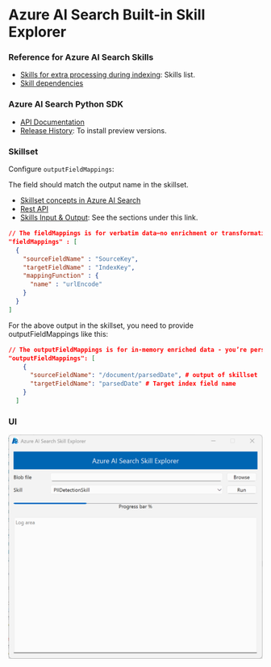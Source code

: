 # Azure AI Search Built-in Skill Explorer

### Reference for Azure AI Search Skills

- [Skills for extra processing during indexing](https://learn.microsoft.com/en-us/azure/search/cognitive-search-predefined-skills): Skills list.
- [Skill dependencies](https://learn.microsoft.com/en-us/azure/search/cognitive-search-working-with-skillsets#skill-dependencies)

### Azure AI Search Python SDK

- [API Documentation](https://learn.microsoft.com/en-us/python/api/overview/azure/search-documents-readme?view=azure-python)
- [Release History](https://github.com/Azure/azure-sdk-for-python/blob/main/sdk/search/azure-search-documents/CHANGELOG.md): To install preview versions.

### Skillset

Configure `outputFieldMappings`:

The field should match the output name in the skillset.

- [Skillset concepts in Azure AI Search](https://learn.microsoft.com/en-us/azure/search/cognitive-search-working-with-skillsets)
- [Rest API](https://learn.microsoft.com/en-us/rest/api/searchservice/skillsets)
- [Skills Input & Output](https://learn.microsoft.com/en-us/azure/search/cognitive-search-predefined-skills): See the sections under this link.

```json
// The fieldMappings is for verbatim data—no enrichment or transformation involved. Basic indexing. Rename or retype fields.
"fieldMappings" : [
  {
    "sourceFieldName" : "SourceKey",
    "targetFieldName" : "IndexKey",
    "mappingFunction" : {
      "name" : "urlEncode"
    }
  }
]
```

For the above output in the skillset, you need to provide outputFieldMappings like this:

```json
// The outputFieldMappings is for in-memory enriched data - you’re persisting the results of AI processing. Skillsets / AI enrichment.
"outputFieldMappings": [
    {
      "sourceFieldName": "/document/parsedDate", # output of skillset
      "targetFieldName": "parsedDate" # Target index field name
    }
  ]
```

### UI

![main_ui](doc/main_ui.png)


